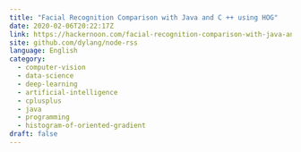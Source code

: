 ```yaml
---
title: "Facial Recognition Comparison with Java and C ++ using HOG"
date: 2020-02-06T20:22:17Z
link: https://hackernoon.com/facial-recognition-comparison-with-java-and-c-using-hog-ryad3a24?source=rss&utm_medium=RSS&utm_source=news.12bit.vn
site: github.com/dylang/node-rss
language: English
category:
  - computer-vision
  - data-science
  - deep-learning
  - artificial-intelligence
  - cplusplus
  - java
  - programming
  - histogram-of-oriented-gradient
draft: false
---
```


